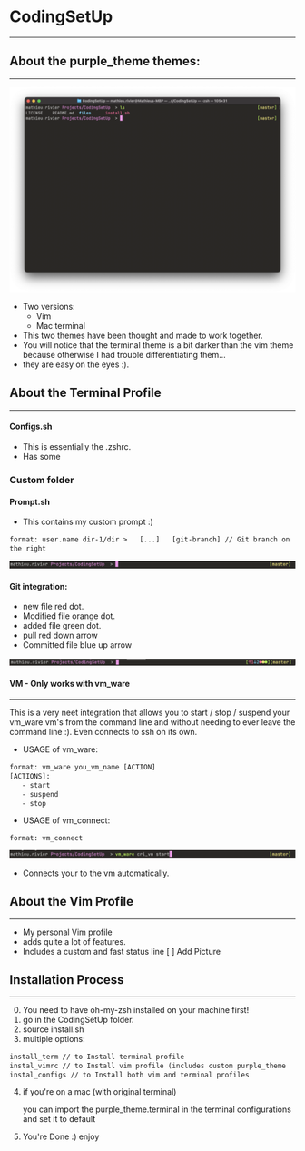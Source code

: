 # CodingSetUp
---
## About the purple_theme themes:
-----
![alt text](https://github.com/yxyfer/CodingSetUp/blob/master/images/purple_theme_term.png "Terminal Theme Image")

- Two versions:
   - Vim
   - Mac terminal
- This two themes have been thought and made to work together.
- You will notice that the terminal theme is a bit darker than the vim theme because otherwise I had trouble differentiating them...
- they are easy on the eyes :).

## About the Terminal Profile
----
#### Configs.sh
- This is essentially the .zshrc.
- Has some

### Custom folder
#### Prompt.sh
- This contains my custom prompt :)
```
format: user.name dir-1/dir >   [...]   [git-branch] // Git branch on the right
```
![alt text](https://github.com/yxyfer/CodingSetUp/blob/master/images/prompt_term.png "Prompt Image")

#### Git integration:
   - new file red dot.
   - Modified file orange dot.
   - added file green dot.
   - pull red down arrow
   - Committed file blue up arrow
   
![alt text](https://github.com/yxyfer/CodingSetUp/blob/master/images/git_integration_prompt.png "Git integration Prompt Image")

#### VM - Only works with vm_ware
---
This is a very neet integration that allows you to start / stop / suspend your vm_ware vm's from the command line and without needing to ever leave the command line :). Even connects to ssh on its own.
- USAGE of vm_ware:
```
format: vm_ware you_vm_name [ACTION]
[ACTIONS]:
   - start
   - suspend
   - stop
```
- USAGE of vm_connect:
```
format: vm_connect
```
![alt text](https://github.com/yxyfer/CodingSetUp/blob/master/images/vm_demo.png "VM Demo")

   - Connects your to the vm automatically.

## About the Vim Profile
---
- My personal Vim profile
- adds quite a lot of features.
- Includes a custom and fast status line
[ ] Add Picture

## Installation Process
----
0. You need to have oh-my-zsh installed on your machine first!
1. go in the CodingSetUp folder.
2. source install.sh
3. multiple options: 
```
install_term // to Install terminal profile
instal_vimrc // to Install vim profile (includes custom purple_theme
instal_configs // to Install both vim and terminal profiles
```
4. if you're on a mac (with original terminal)
   
   you can import the purple_theme.terminal in the terminal configurations and set it to default
5. You're Done :) enjoy 
